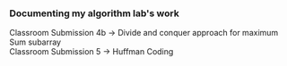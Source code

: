 ### Documenting my algorithm lab's work

Classroom Submission 4b -> Divide and conquer approach for maximum Sum subarray<br>
Classroom Submission 5 -> Huffman Coding